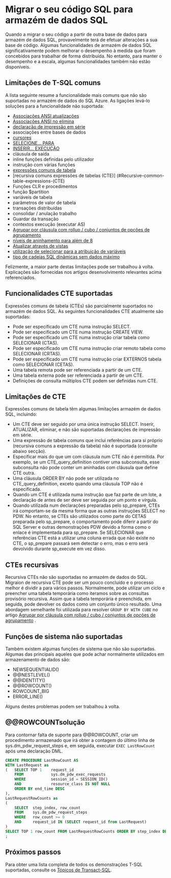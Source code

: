 <properties
   pageTitle="Migrar o seu código SQL para armazém de dados SQL | Microsoft Azure"
   description="Sugestões para migrar o seu código SQL para armazém de dados do SQL Azure para desenvolver soluções."
   services="sql-data-warehouse"
   documentationCenter="NA"
   authors="lodipalm"
   manager="barbkess"
   editor=""/>

<tags
   ms.service="sql-data-warehouse"
   ms.devlang="NA"
   ms.topic="article"
   ms.tgt_pltfrm="NA"
   ms.workload="data-services"
   ms.date="08/02/2016"
   ms.author="lodipalm;barbkess;sonyama;jrj"/>

# <a name="migrate-your-sql-code-to-sql-data-warehouse"></a>Migrar o seu código SQL para armazém de dados SQL

Quando a migrar o seu código a partir de outra base de dados para armazém de dados SQL, provavelmente terá de efetuar alterações a sua base de código. Algumas funcionalidades de armazém de dados SQL significativamente podem melhorar o desempenho à medida que foram concebidos para trabalhar de forma distribuída. No entanto, para manter o desempenho e a escala, algumas funcionalidades também não estão disponíveis.

## <a name="common-t-sql-limitations"></a>Limitações de T-SQL comuns

A lista seguinte resume a funcionalidade mais comuns que não são suportadas no armazém de dados do SQL Azure. As ligações levá-lo soluções para a funcionalidade não suportada:

- [Associações ANSI atualizações][]
- [Associações ANSI no elimina][]
- [declaração de impressão em série][]
- associações entre bases de dados
- [cursores][]
- [SELECIONE... PARA][]
- [INSERIR... EXECUÇÃO][]
- cláusula de saída
- inline funções definidas pelo utilizador
- instrução com várias funções
- [expressões comuns de tabela](#Common-table-expressions)
- [recursiva comuns expressões de tabelas (CTE)] (#Recursive-common-table-expressions-(CTE)
- Funções CLR e procedimentos
- função $partition
- variáveis de tabela
- parâmetros de valor de tabela
- transações distribuídas
- consolidar / anulação trabalho
- Guardar da transação
- contextos execução (executar AS)
- [Agrupar por cláusula com rollup / cubo / conjuntos de opções de agrupamento][]
- [níveis de aninhamento para além de 8][]
- [Atualizar através de vistas][]
- [utilização de selecionar para a atribuição de variáveis][]
- [tipo de cadeias SQL dinâmicas sem dados máximo][]

Felizmente, a maior parte destas limitações pode ser trabalhou à volta. Explicações são fornecidas nos artigos desenvolvimento relevantes acima referenciados.

## <a name="supported-cte-features"></a>Funcionalidades CTE suportadas

Expressões comuns de tabela (CTEs) são parcialmente suportados no armazém de dados SQL.  As seguintes funcionalidades CTE atualmente são suportadas:

- Pode ser especificado um CTE numa instrução SELECT.
- Pode ser especificado um CTE numa instrução CREATE VIEW.
- Pode ser especificado um CTE numa instrução criar tabela como SELECIONAR (CTAS).
- Pode ser especificado um CTE numa instrução criar remoto tabela como SELECIONAR (CRTAS).
- Pode ser especificado um CTE numa instrução criar EXTERNOS tabela como SELECIONAR (CETAS).
- Uma tabela remota pode ser referenciada a partir de um CTE.
- Uma tabela externa pode ser referenciada a partir de um CTE.
- Definições de consulta múltiplos CTE podem ser definidas num CTE.

## <a name="cte-limitations"></a>Limitações de CTE

Expressões comuns de tabela têm algumas limitações armazém de dados SQL, incluindo:

- Um CTE deve ser seguido por uma única instrução SELECT. Inserir, ATUALIZAR, eliminar, e não são suportadas declarações de impressão em série.
- Uma expressão de tabela comuns que inclui referências para si próprio (recursiva comuns a expressão da tabela) não é suportada (consulte abaixo secção).
- Especificar mais do que um com cláusula num CTE não é permitida. Por exemplo, se um CTE_query_definition contiver uma subconsulta, esse subconsulta não pode conter um aninhadas com cláusula que define CTE outra.
- Uma cláusula ORDER BY não pode ser utilizada no CTE_query_definition, exceto quando uma cláusula TOP não é especificada.
- Quando um CTE é utilizada numa instrução que faz parte de um lote, a declaração de antes de ser deve ser seguida por um ponto e vírgula.
- Quando utilizada num declarações preparadas pelo sp_prepare, CTEs irá comportam-se da mesma forma que as outras instruções SELECT no PDW. No entanto, se CTEs são utilizados como parte do CETAS preparada pelo sp_prepare, o comportamento pode diferir a partir do SQL Server e outras demonstrações PDW devido a forma como o enlace é implementada para sp_prepare. Se SELECIONAR que referências CTE está a utilizar uma coluna errada que não existe no CTE, o sp_prepare passará sem detectar o erro, mas o erro será devolvido durante sp_execute em vez disso.

## <a name="recursive-ctes"></a>CTEs recursivas

Recursiva CTEs não são suportadas no armazém de dados do SQL.  Migraion de recursiva CTE pode ser um pouco concluído e o processo melhor é dividir a para vários passos. Normalmente, pode utilizar um ciclo e preencher uma tabela temporária como iteramos sobre as consultas provisório recursiva. Assim que a tabela temporária é preenchida, em seguida, pode devolver os dados como um conjunto único resultado. Uma abordagem semelhante foi utilizada para resolver `GROUP BY WITH CUBE` no artigo [Agrupar por cláusula com rollup / cubo / conjuntos de opções de agrupamento][] .

## <a name="unsupported-system-functions"></a>Funções de sistema não suportadas

Também existem algumas funções de sistema que não são suportadas. Algumas das principais aqueles que pode achar normalmente utilizados em armazenamento de dados são:

- NEWSEQUENTIALID()
- @@NESTLEVEL()
- @@IDENTITY()
- @@ROWCOUNT()
- ROWCOUNT_BIG
- ERROR_LINE()

Alguns destes problemas podem ser trabalhou à volta.

## <a name="rowcount-workaround"></a>@@ROWCOUNTsolução

Para contornar falta de suporte para @@ROWCOUNT, criar um procedimento armazenado que irá obter a contagem do último linha de sys.dm_pdw_request_steps e, em seguida, executar `EXEC LastRowCount` após uma declaração DML.

```sql
CREATE PROCEDURE LastRowCount AS
WITH LastRequest as 
(   SELECT TOP 1    request_id
    FROM            sys.dm_pdw_exec_requests
    WHERE           session_id = SESSION_ID()
    AND             resource_class IS NOT NULL
    ORDER BY end_time DESC
),
LastRequestRowCounts as
(
    SELECT  step_index, row_count
    FROM    sys.dm_pdw_request_steps
    WHERE   row_count >= 0
    AND     request_id IN (SELECT request_id from LastRequest)
)
SELECT TOP 1 row_count FROM LastRequestRowCounts ORDER BY step_index DESC
;
```

## <a name="next-steps"></a>Próximos passos
Para obter uma lista completa de todos os demonstrações T-SQL suportadas, consulte os [Tópicos de Transact-SQL][].

<!--Image references-->

<!--Article references-->
[Associações ANSI atualizações]: ./sql-data-warehouse-develop-ctas.md#ansi-join-replacement-for-update-statements
[Associações ANSI no elimina]: ./sql-data-warehouse-develop-ctas.md#ansi-join-replacement-for-delete-statements
[declaração de impressão em série]: ./sql-data-warehouse-develop-ctas.md#replace-merge-statements
[INSERIR... EXECUÇÃO]: ./sql-data-warehouse-tables-temporary.md#modularizing-code
[Tópicos de Transact-SQL]: ./sql-data-warehouse-reference-tsql-statements.md

[cursores]: ./sql-data-warehouse-develop-loops.md
[SELECIONE... PARA]: ./sql-data-warehouse-develop-ctas.md#selectinto
[Agrupar por cláusula com rollup / cubo / conjuntos de opções de agrupamento]: ./sql-data-warehouse-develop-group-by-options.md
[níveis de aninhamento para além de 8]: ./sql-data-warehouse-develop-transactions.md
[Atualizar através de vistas]: ./sql-data-warehouse-develop-views.md
[utilização de selecionar para a atribuição de variáveis]: ./sql-data-warehouse-develop-variable-assignment.md
[tipo de cadeias SQL dinâmicas sem dados máximo]: ./sql-data-warehouse-develop-dynamic-sql.md

<!--MSDN references-->

<!--Other Web references-->
